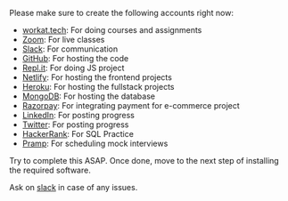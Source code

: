 Please make sure to create the following accounts right now:
- [workat.tech](http://workat.tech/login): For doing courses and assignments
- [Zoom](https://zoom.us/signup): For live classes
- [Slack](https://sdebootcamp.slack.com/): For communication
- [GitHub](https://github.com/join): For hosting the code
- [Repl.it](https://repl.it/login): For doing JS project
- [Netlify](https://app.netlify.com): For hosting the frontend projects
- [Heroku](https://id.heroku.com/login): For hosting the fullstack projects
- [MongoDB](https://account.mongodb.com/account/login): For hosting the database
- [Razorpay](https://rzp.io/i/XDT0nxvRUU): For integrating payment for e-commerce project
- [LinkedIn](https://www.linkedin.com/login): For posting progress
- [Twitter](https://twitter.com): For posting progress
- [HackerRank](https://www.hackerrank.com/auth/login): For SQL Practice
- [Pramp](https://www.pramp.com/#/sign-in): For scheduling mock interviews

Try to complete this ASAP. Once done, move to the next step of installing the required software.

Ask on [slack](https://app.slack.com/client/T01JTLKJH9N/C01J1CDL2S1) in case of any issues.
